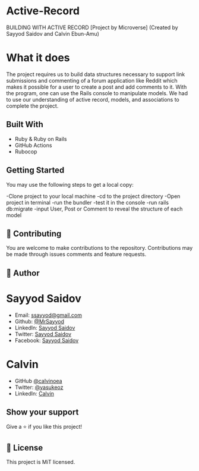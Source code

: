 # Active-Record
BUILDING WITH ACTIVE RECORD [Project by Microverse] (Created by Sayyod Saidov and Calvin Ebun-Amu)


# What it does

The project requires us to build data structures necessary to support link submissions and commenting of a forum application like Reddit which makes it possible for a user to create a post and add comments to it. With the program, one can use the Rails console to manipulate models. We had to use our understanding of active record, models, and associations to complete the project.


## Built With

- Ruby & Ruby on Rails
- GitHub Actions
- Rubocop


## Getting Started
You may use the following steps to get a local copy:

-Clone project to your local machine
-cd to the project directory
-Open project in terminal
-run the bundler
-test it in the console
-run rails db:migrate
-input User, Post or Comment to reveal the structure of each model


## 🤝 Contributing
You are welcome to make contributions to the repository. Contributions may be made through issues comments and feature requests.

## 👤 Author

# Sayyod Saidov

- Email: ssayyod@gmail.com
- Github: [@MrSayyod](https://github.com/MrSayyod) 
- LinkedIn:  [Sayyod Saidov](https://www.linkedin.com/in/sayyod-saidov-507b0818b)
- Twitter: [Sayyod Saidov](https://twitter.com/sayyodsaidov)
- Facebook: [Sayyod Saidov](https://www.facebook.com/sayyod)

# Calvin
- GitHub [@calvinoea](https://github.com/calvinoea/)
- Twitter: [@yasukeoz](https://twitter.com/yasukeoz)
- LinkedIn: [Calvin](https://www.linkedin.com/in/calvin-ebun-amu-9b200017a/)

## Show your support
Give a ⭐️ if you like this project!

## 📝 License
This project is MiT licensed.
